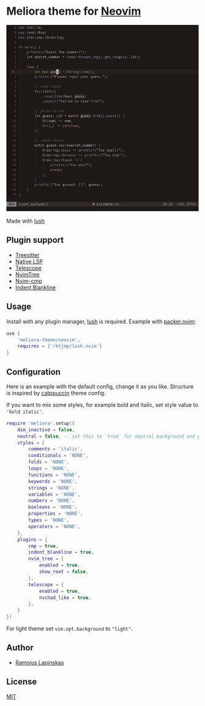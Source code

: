 # Meliora theme for [Neovim](https://github.com/neovim/neovim)
![preview](assets/preview.png)

Made with [lush](https://github.com/rktjmp/lush.nvim)

## Plugin support
- [Treesitter](https://github.com/nvim-treesitter/nvim-treesitter)
- [Native LSP](https://github.com/neovim/nvim-lspconfig)
- [Telescope](https://github.com/nvim-telescope/telescope.nvim)
- [NvimTree](https://github.com/kyazdani42/nvim-tree.lua)
- [Nvim-cmp](https://github.com/hrsh7th/nvim-cmp)
- [Indent Blankline](https://github.com/lukas-reineke/indent-blankline.nvim)

## Usage
Install with any plugin manager, [lush](https://github.com/rktjmp/lush.nvim) is required.
Example with [packer.nvim](https://github.com/wbthomason/packer.nvim):
```lua
use {
    'meliora-theme/neovim',
    requires = {'rktjmp/lush.nvim'}
}
```

## Configuration
Here is an example with the default config, change it as you like. Structure is inspired by [catppuccin](https://github.com/catppuccin/nvim) theme config.

If you want to mix some styles, for example bold and italic, set style value to `'bold italic'`.
```lua
require 'meliora'.setup({
    dim_inactive = false,
    neutral = false, -- set this to `true` for neutral background and greys.
    styles = {
        comments = 'italic',
        conditionals = 'NONE',
        folds = 'NONE',
        loops = 'NONE',
        functions = 'NONE',
        keywords = 'NONE',
        strings = 'NONE',
        variables = 'NONE',
        numbers = 'NONE',
        booleans = 'NONE',
        properties = 'NONE',
        types = 'NONE',
        operators = 'NONE',
    },
    plugins = {
        cmp = true,
        indent_blankline = true,
        nvim_tree = {
            enabled = true,
            show_root = false,
        },
        telescope = {
            enabled = true,
            nvchad_like = true,
        },
    }
})
```
For light theme set `vim.opt.background` to `"light"`.

## Author
- [Ramojus Lapinskas](https://github.com/ramojus)

## License
[MIT](./LICENSE)
